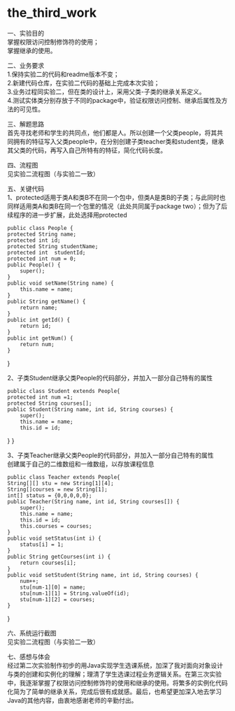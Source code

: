 # the_third_work
一、实验目的<br>
掌握权限访问控制修饰符的使用；<br>掌握继承的使用。

二、业务要求
<br>1.保持实验二的代码和readme版本不变；<br>2.新建代码仓库，在实验二代码的基础上完成本次实验；<br>3.业务过程同实验二，但在类的设计上，采用父类-子类的继承关系定义。<br>4.测试实体类分别存放于不同的package中，验证权限访问控制、继承后属性及方法的可见性。

三、解题思路<br>
首先寻找老师和学生的共同点，他们都是人。所以创建一个父类people，将其共同拥有的特征写入父类people中，在分别创建子类teacher类和student类，继承其父类的代码，再写入自己所特有的特征，简化代码长度。

四、流程图<br>
见实验二流程图（与实验二一致）

五、关键代码<br>
1、protected适用于类A和类B不在同一个包中，但类A是类B的子类；与此同时也同样适用类A和类B在同一个包里的情况（此处共同属于package two）；但为了后续程序的进一步扩展，此处选择用protected

    public class People {
    protected String name;
    protected int id;
    protected String studentName;
    protected int  studentId;
    protected int num = 0;
    public People() {
        super();
    }
    public void setName(String name) {
        this.name = name;
    }
    public String getName() {
        return name;
    }
    public int getId() {
        return id;
    }
    public int getNum() {
        return num;
    }
}

2、子类Student继承父类People的代码部分，并加入一部分自己特有的属性

    public class Student extends People{
    protected int num =1;
    protected String courses[];
    public Student(String name, int id, String courses) {
        super();
        this.name = name;
        this.id = id;
}
}

3、子类Teacher继承父类People的代码部分，并加入一部分自己特有的属性<br>创建属于自己的二维数组和一维数组，以存放课程信息

    public class Teacher extends People{
    String[][] stu = new String[1][4];
    String[]courses = new String[1];
    int[] status = {0,0,0,0,0};
    public Teacher(String name, int id, String courses[]) {
        super();
        this.name = name;
        this.id = id;
        this.courses = courses;
    }
    public void setStatus(int i) {
        status[i] = 1;
    }
    public String getCourses(int i) {
        return courses[i];
    }
    public void setStudent(String name, int id, String courses) {
        num++;
        stu[num-1][0] = name;
        stu[num-1][1] = String.valueOf(id);
        stu[num-1][2] = courses;
    }
}

六、系统运行截图<br>
见实验二流程图（与实验二一致）

七、感想与体会<br>
经过第二次实验制作初步的用Java实现学生选课系统，加深了我对面向对象设计与类的创建和实例化的理解；理清了学生选课过程业务逻辑关系。在第三次实验中，我逐渐掌握了权限访问控制修饰符的使用和继承的使用。将繁多的实例化代码化简为了简单的继承关系，完成后很有成就感。最后，也希望更加深入地去学习Java的其他内容，由衷地感谢老师的辛勤付出。
